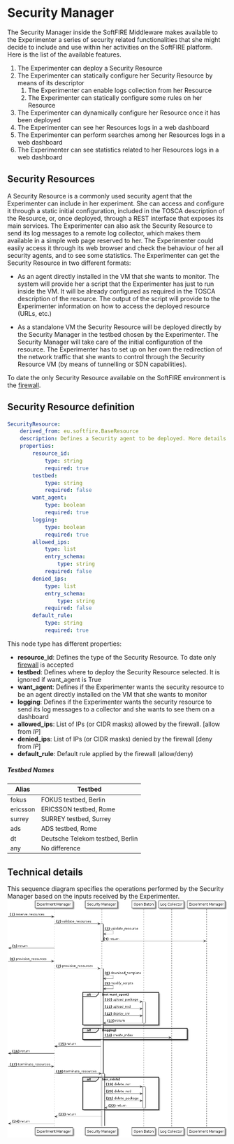 # Security Manager
The Security Manager inside the SoftFIRE Middleware makes available to the Experimenter a 
series of security related functionalities that she might decide to include and use within her 
activities on the SoftFIRE platform. 
Here is the list of the available features.

1. The Experimenter can deploy a Security Resource 
2. The Experimenter can statically configure her Security Resource by means of its descriptor 
   1. The Experimenter can enable logs collection from her Resource 
   1. The Experimenter can statically configure some rules on her Resource 
3. The Experimenter can dynamically configure her Resource once it has been deployed 
4. The Experimenter can see her Resources logs in a web dashboard 
5. The Experimenter can perform searches among her Resources logs in a web dashboard 
6. The Experimenter can see statistics related to her Resources logs in a web dashboard  

## Security Resources 
A Security Resource is a commonly used security agent that the Experimenter can include in her 
experiment. She can access and configure it through a static initial configuration, included in the 
TOSCA description of the Resource, or, once deployed, through a REST interface that exposes its 
main services. 
The Experimenter can also ask the Security Resource to send its log messages to a remote log 
collector, which makes them available in a simple web page reserved to her. The Experimenter 
could easily access it through its web browser and check the behaviour of her all security agents, 
and to see some statistics. 
The Experimenter can get the Security Resource in two different formats: 

* As an agent directly installed in the VM that she wants to monitor. The system will 
provide her a script that the Experimenter has just to run inside the VM. It will be already 
configured as required in the TOSCA description of the resource. The output of the script 
will provide to the Experimenter information on how to access the deployed resource 
(URLs, etc.) 

* As a standalone VM the Security Resource will be deployed directly by the Security 
Manager in the testbed chosen by the Experimenter. The Security Manager will take 
care of the initial configuration of the resource. 
The Experimenter has to set up on her own the redirection of the network traffic that she wants 
to control through the Security Resource VM (by means of tunnelling or SDN capabilities).  


To date the only Security Resource available on the SoftFIRE environment is the [firewall][firewall].  


## Security Resource definition

```yaml
SecurityResource:
    derived_from: eu.softfire.BaseResource
    description: Defines a Security agent to be deployed. More details on [docu_url]
    properties:
        resource_id:
            type: string
            required: true
        testbed:
            type: string
            required: false
        want_agent:
            type: boolean
            required: true
        logging:
            type: boolean
            required: true
        allowed_ips:
            type: list
            entry_schema:
                type: string
            required: false
        denied_ips:
            type: list
            entry_schema:
                type: string
            required: false
        default_rule:
            type: string
            required: true
```
 
This node type has different properties:

* **resource_id**: Defines the type of the Security Resource. To date only [firewall][firewall] is accepted
* **testbed**: Defines where to deploy the Security Resource selected. It is ignored if want_agent is True
* **want_agent**: Defines if the Experimenter wants the security resource to be an agent directly installed on the VM that she wants to monitor
* **logging**: Defines if the Experimenter wants the security resource to send its log messages to a collector and she wants to see them on a dashboard
* **allowed_ips**: List of IPs (or CIDR  masks) allowed by the firewall. [allow from *IP*]
* **denied_ips**: List of IPs (or CIDR masks) denied by the firewall [deny from *IP*]
* **default_rule**: Default rule applied by the firewall (allow/deny)


##### Testbed Names

| Alias    | Testbed                          |
|----------|----------------------------------|
| fokus    | FOKUS testbed, Berlin            |
| ericsson | ERICSSON testbed, Rome           |
| surrey   | SURREY testbed, Surrey           |
| ads      | ADS testbed, Rome                |
| dt       | Deutsche Telekom testbed, Berlin |
| any      | No difference                    |

## Technical details
This sequence diagram specifies the operations performed by the Security Manager based on the inputs received by the Experimenter.
![Security Manager sequence diagram][sequence]



<!--
 References
-->
 
[node_types]:etc/softfire_node_types.yaml
[firewall]:firewall.md
[docu_url]:http://docs.softfire.eu/security-manager/
[sequence]: sec_manager.png
